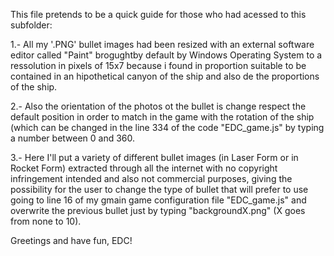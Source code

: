 

This file pretends to be a quick guide for those who had acessed to this subfolder:

1.- All my '.PNG' bullet images had been resized with an external software editor called "Paint" brogughtby default by 
Windows Operating System to a ressolution in pixels of 15x7 because i found in proportion suitable to be contained in an hipothetical
canyon of the ship and also de the proportions of the ship.

2.- Also the orientation of the photos ot the bullet is change respect the default position in order to match in the game with the
rotation of the ship (which can be changed in the line 334 of the code "EDC_game.js" by typing a number between 0 and 360.

3.- Here I'll put a variety of different bullet images (in Laser Form or in Rocket Form) extracted through all the internet with no 
copyright infringement intended and also not commercial purposes, giving the possibility for the user to change the type of bullet 
that will prefer to use going to line 16 of my gmain game configuration file "EDC_game.js" and overwrite the previous bullet 
just by typing "backgroundX.png" (X goes from none to 10).

Greetings and have fun, EDC!
